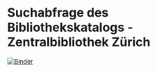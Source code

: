 # Suchabfrage des Bibliothekskatalogs - Zentralbibliothek Zürich
[![Binder](https://mybinder.org/badge_logo.svg)](https://mybinder.org/v2/gh/zb-saml/suche-zb-katalog/main?labpath=Einfache_Suchabfrage_ZB-Katalog.ipynb)
